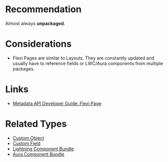 # Recommendation

Almost always **unpackaged**.

# Considerations

- Flexi Pages are similar to Layouts. They are constantly updated and usually have to reference fields or LWC/Aura components from multiple packages.

# Links

- [Metadata API Developer Guide: Flexi Page](https://developer.salesforce.com/docs/atlas.en-us.238.0.api_meta.meta/api_meta/meta_flexipage.htm)

# Related Types

- [Custom Object](custom-object.md)
- [Custom Field](custom-field.md)
- [Lightning Component Bundle](lightning-component-bundle.md)
- [Aura Component Bundle](aura-component-bundle.md)
